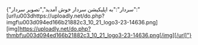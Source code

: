 {"سردار":"به اپلیکیشن سردار خوش آمدید","تصویر سردار":"[url\u003dhttps://uploadly.net/do.php?imgf\u003d094ed166b21882c3_10_21_logo3-23-14636.png][img]https://uploadly.net/do.php?thmbf\u003d094ed166b21882c3_10_21_logo3-23-14636.png[/img][/url]"}
